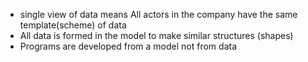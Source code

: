 * single view of data means All actors in the company have the same template(scheme) of data
* All data is formed in the model to make similar structures (shapes)
* Programs are developed from a model not from data